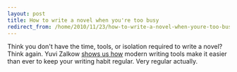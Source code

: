 ```yaml
---
layout: post
title: How to write a novel when you're too busy
redirect_from: /home/2010/11/23/how-to-write-a-novel-when-youre-too-busy/index.html
---
```

<p>Think you don't have the time, tools, or isolation required to write a novel? Think again. Yuvi Zalkow <a href="http://yuvizalkow.com/blog/writinganovel/">shows us how</a> modern writing tools make it easier than ever to keep your writing habit regular. Very regular actually.</p>
